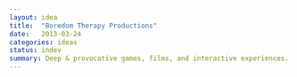 ```yaml
---
layout: idea
title:  "Boredom Therapy Productions"
date:   2013-03-24
categories: ideas
status: indev
summary: Deep & provocative games, films, and interactive experiences.
---
```

